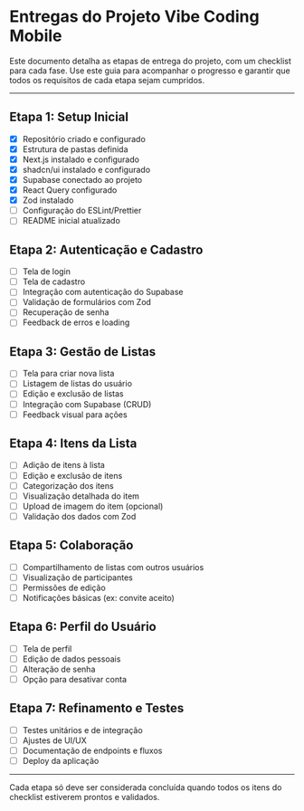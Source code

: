 # Entregas do Projeto Vibe Coding Mobile

Este documento detalha as etapas de entrega do projeto, com um checklist para cada fase. Use este guia para acompanhar o progresso e garantir que todos os requisitos de cada etapa sejam cumpridos.

---

## Etapa 1: Setup Inicial
- [x] Repositório criado e configurado
- [x] Estrutura de pastas definida
- [x] Next.js instalado e configurado
- [x] shadcn/ui instalado e configurado
- [x] Supabase conectado ao projeto
- [x] React Query configurado
- [x] Zod instalado
- [ ] Configuração do ESLint/Prettier
- [ ] README inicial atualizado

## Etapa 2: Autenticação e Cadastro
- [ ] Tela de login
- [ ] Tela de cadastro
- [ ] Integração com autenticação do Supabase
- [ ] Validação de formulários com Zod
- [ ] Recuperação de senha
- [ ] Feedback de erros e loading

## Etapa 3: Gestão de Listas
- [ ] Tela para criar nova lista
- [ ] Listagem de listas do usuário
- [ ] Edição e exclusão de listas
- [ ] Integração com Supabase (CRUD)
- [ ] Feedback visual para ações

## Etapa 4: Itens da Lista
- [ ] Adição de itens à lista
- [ ] Edição e exclusão de itens
- [ ] Categorização dos itens
- [ ] Visualização detalhada do item
- [ ] Upload de imagem do item (opcional)
- [ ] Validação dos dados com Zod

## Etapa 5: Colaboração
- [ ] Compartilhamento de listas com outros usuários
- [ ] Visualização de participantes
- [ ] Permissões de edição
- [ ] Notificações básicas (ex: convite aceito)

## Etapa 6: Perfil do Usuário
- [ ] Tela de perfil
- [ ] Edição de dados pessoais
- [ ] Alteração de senha
- [ ] Opção para desativar conta

## Etapa 7: Refinamento e Testes
- [ ] Testes unitários e de integração
- [ ] Ajustes de UI/UX
- [ ] Documentação de endpoints e fluxos
- [ ] Deploy da aplicação

---

Cada etapa só deve ser considerada concluída quando todos os itens do checklist estiverem prontos e validados.
